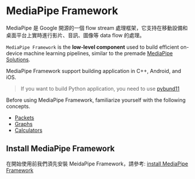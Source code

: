 # MediaPipe Framework

MediaPipe 是 Google 開源的一個 flow stream 處理框架，它支持在移動設備和桌面平台上實時進行影片、音訊、圖像等 data flow 的處理。

`MediaPipe Framework` is the **low-level component** used to build efficient on-device machine learning pipelines, similar to the premade [MediaPipe Solutions](https://developers.google.com/mediapipe/solutions/guide.md).

MediaPipe Framework support building application in C++, Android, and iOS.

> If you want to build Python application, you need to use [pybund11](https://pybind11.readthedocs.io/en/stable/index.html)

Before using MediaPipe Framework, familiarize yourself with the following concepts.

- [Packets](./packets.md)
- [Graphs](./graphs.md)
- [Calculators](./calculators.md)

## Install MediaPipe Framework

在開始使用前我們須先安裝 MeidaPipe Framework，請參考: [install MediaPipe Framework](https://developers.google.com/mediapipe/framework/getting_started/install)
